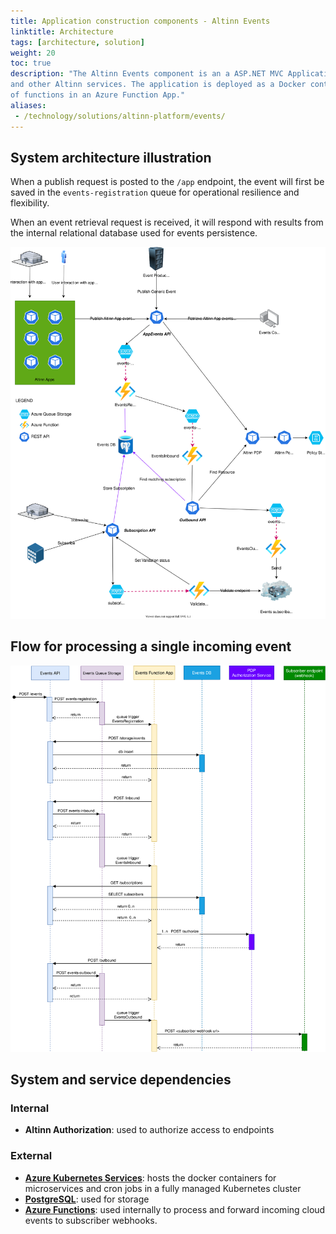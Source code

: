```yaml
---
title: Application construction components - Altinn Events
linktitle: Architecture
tags: [architecture, solution]
weight: 20
toc: true
description: "The Altinn Events component is an a ASP.NET MVC Application exposing a REST API to Altinn Apps
and other Altinn services. The application is deployed as a Docker container to a Kubernetes cluster and a set
of functions in an Azure Function App."
aliases:
 - /technology/solutions/altinn-platform/events/
---
```


## System architecture illustration

When a publish request is posted to the `/app` endpoint, the event will first be saved in the `events-registration` queue for operational resilience and flexibility. 

When an event retrieval request is received, it will respond with results from the internal relational database used for events persistence.

![Event architecture diagram](altinn-events.drawio.svg "Altinn Event Architecture")

## Flow for processing a single incoming event

![Sequence diagram - POST event](sequence-diagram-post-events.drawio.svg "Sequence diagram - POST event")


## System and service dependencies 
### Internal
- **Altinn Authorization**: used to authorize access to endpoints

### External
- [**Azure Kubernetes Services**](https://azure.microsoft.com/en-us/products/kubernetes-service): hosts the docker containers for microservices and cron jobs 
  in a fully managed Kubernetes cluster
- [**PostgreSQL**](https://www.postgresql.org/): used for storage
- [**Azure Functions**](https://docs.microsoft.com/en-us/azure/azure-functions/): used internally to process and forward incoming cloud events to subscriber webhooks. 

